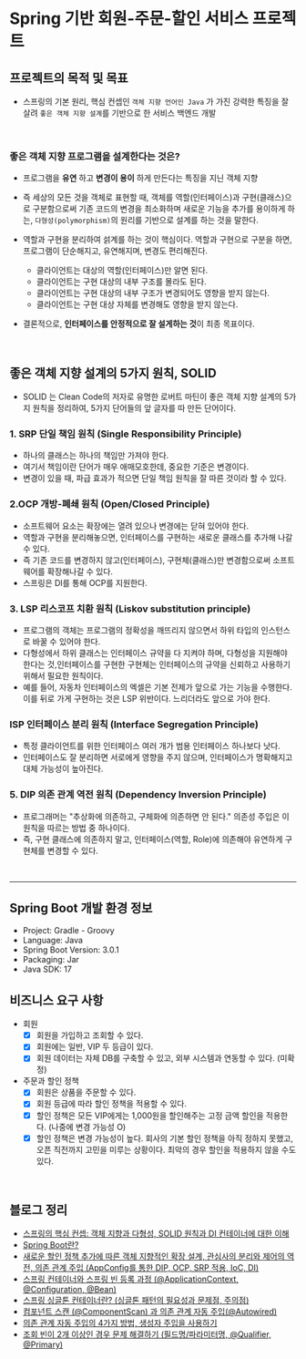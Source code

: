 # Spring 기반 회원-주문-할인 서비스 프로젝트

## 프로젝트의 목적 및 목표
- 스프링의 기본 원리, 핵심 컨셉인 `객체 지향 언어인 Java` 가 가진 강력한 특징을 잘 살려 `좋은 객체 지향 설계`를 기반으로 한 서비스 백엔드 개발

<br>

### 좋은 객체 지향 프로그램을 설계한다는 것은?
- 프로그램을 **유연** 하고 **변경이 용이** 하게 만든다는 특징을 지닌 객체 지향
- 즉 세상의 모든 것을 객체로 표현할 때, 객체를 역할(인터페이스)과 구현(클래스)으로 구분함으로써 기존 코드의 변경을 최소화하며 새로운 기능을 추가를 용이하게 하는, `다형성(polymorphism)`의 원리를 기반으로 설계를 하는 것을 말한다.
- 역할과 구현을 분리하여 섥계를 하는 것이 핵심이다. 역할과 구현으로 구분을 하면, 프로그램이 단순해지고, 유연해지며, 변경도 편리해진다.
  - 클라이언트는 대상의 역할(인터페이스)만 알면 된다.
  - 클라이언트는 구현 대상의 내부 구조를 몰라도 된다.
  - 클라이언트는 구현 대상의 내부 구조가 변경되어도 영향을 받지 않는다.
  - 클라이언트는 구현 대상 자체를 변경해도 영향을 받지 않는다.

- 결론적으로, **인터페이스를 안정적으로 잘 설게하는 것**이 최종 목표이다.

<br>

## 좋은 객체 지향 설계의 5가지 원칙, SOLID
- SOLID 는 Clean Code의 저자로 유명한 로버트 마틴이 좋은 객체 지향 설계의 5가지 원칙을 정리하여, 5가지 단어들의 앞 글자를 따 만든 단어이다.

### 1. SRP 단일 책임 원칙 (Single Responsibility Principle)
- 하나의 클래스는 하나의 책임만 가져야 한다.
- 여기서 책임이란 단어가 매우 애매모호한데, 중요한 기준은 변경이다.
- 변경이 있을 때, 파급 효과가 적으면 단일 책임 원칙을 잘 따른 것이라 할 수 있다.

### 2.OCP 개방-폐쇄 원칙 (Open/Closed Principle)
- 소프트웨어 요소는 확장에는 열려 있으나 변경에는 닫혀 있어야 한다.
- 역할과 구현을 분리해놓으면, 인터페이스를 구현하는 새로운 클래스를 추가해 나갈 수 있다.
- 즉 기존 코드를 변경하지 않고(인터페이스), 구현체(클래스)만 변경함으로써 소프트웨어를 확장해나갈 수 있다.
- 스프링은 DI를 통해 OCP를 지원한다.

### 3. LSP 리스코프 치환 원칙 (Liskov substitution principle)
- 프로그램의 객체는 프로그램의 정확성을 깨뜨리지 않으면서 하위 타입의 인스턴스로 바꿀 수 있어야 한다.
- 다형성에서 하위 클래스는 인터페이스 규약을 다 지켜야 하며, 다형성을 지원해야 한다는 것,인터페이스를 구현한 구현체는 인터페이스의 규약을 신뢰하고 사용하기 위해서 필요한 원칙이다.
- 예를 들어, 자동차 인터페이스의 엑셀은 기본 전제가 앞으로 가는 기능을 수행한다. 이를 뒤로 가게 구현하는 것은 LSP 위반이다. 느리더라도 앞으로 가야 한다.

### ISP 인터페이스 분리 원칙 (Interface Segregation Principle)
- 특정 클라이언트를 위한 인터페이스 여러 개가 범용 인터페이스 하나보다 낫다.
- 인터페이스도 잘 분리하면 서로에게 영향을 주지 않으며, 인터페이스가 명확해지고 대체 가능성이 높아진다.

### 5. DIP 의존 관계 역전 원칙 (Dependency Inversion Principle)
- 프로그래머는 "추상화에 의존하고, 구체화에 의존하면 안 된다." 의존성 주입은 이 원칙을 따르는 방법 중 하나이다.
- 즉, 구현 클래스에 의존하지 말고, 인터페이스(역할, Role)에 의존해야 유연하게 구현체를 변경할 수 있다.

<br>


---

## Spring Boot 개발 환경 정보

- Project: Gradle - Groovy
- Language: Java
- Spring Boot Version: 3.0.1 
- Packaging: Jar
- Java SDK: 17


## 비즈니스 요구 사항
- 회원
  - [x] 회원을 가입하고 조회할 수 있다.
  - [x] 회원에는 일반, VIP 두 등급이 있다.
  - [x] 회원 데이터는 자체 DB를 구축할 수 있고, 외부 시스템과 연동할 수 있다. (미확정)
- 주문과 할인 정책
  - [x] 회원은 상품을 주문할 수 있다.
  - [x] 회원 등급에 따라 할인 정책을 적용할 수 있다.
  - [x] 할인 정책은 모든 VIP에게는 1,000원을 할인해주는 고정 금액 할인을 적용한다. (나중에 변경 가능성 O)
  - [x] 할인 정책은 변경 가능성이 높다. 회사의 기본 할인 정책을 아직 정하지 못했고, 오픈 직전까지 고민을 미루는 상황이다. 최악의 경우 할인을 적용하지 않을 수도 있다.

<br>

## 블로그 정리
- [스프링의 핵심 컨셉: 객체 지향과 다형성, SOLID 원칙과 DI 컨테이너에 대한 이해](https://dream-and-develop.tistory.com/396)
- [Spring Boot란?](https://dream-and-develop.tistory.com/398)
- [새로운 할인 정책 추가에 따른 객체 지향적인 확장 설계, 관심사의 분리와 제어의 역전, 의존 관계 주입 (AppConfig를 통한 DIP, OCP, SRP 적용, IoC, DI)](https://dream-and-develop.tistory.com/405)
- [스프링 컨테이너와 스프링 빈 등록 과정 (@ApplicationContext, @Configuration, @Bean)](https://dream-and-develop.tistory.com/412)
- [스프링 싱글톤 컨테이너란? (싱글톤 패턴의 필요성과 문제점, 주의점)](https://dream-and-develop.tistory.com/419)
- [컴포넌트 스캔 (@ComponentScan) 과 의존 관계 자동 주입(@Autowired)](https://dream-and-develop.tistory.com/428)
- [의존 관계 자동 주입의 4가지 방법, 생성자 주입을 사용하기](https://dream-and-develop.tistory.com/433)
- [조회 빈이 2개 이상인 경우 문제 해결하기 (필드명/파라미터명, @Qualifier, @Primary)](https://dream-and-develop.tistory.com/448)